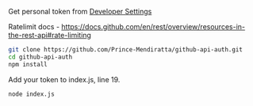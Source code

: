 Get personal token from [Developer Settings](https://github.com/settings/tokens)

Ratelimit docs - https://docs.github.com/en/rest/overview/resources-in-the-rest-api#rate-limiting

```bash
git clone https://github.com/Prince-Mendiratta/github-api-auth.git
cd github-api-auth
npm install
```
Add your token to index.js, line 19.

```bash
node index.js
```